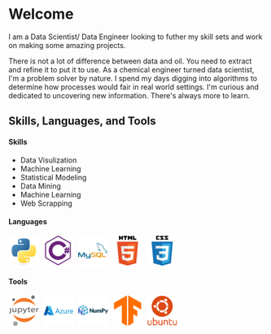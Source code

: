 <h1>Welcome </h1>

<p>I am a Data Scientist/ Data Engineer looking to futher my skill sets and work on making some amazing projects.</p>
<p>There is not a lot of difference between data and oil. You need to extract and refine it to put it to use. As a chemical engineer turned data scientist, I'm a problem solver by nature. I spend my days digging into algorithms to determine how processes would fair in real world settings. I'm curious and dedicated to uncovering new information. There's always more to learn.</p>

<h2>Skills, Languages, and Tools</h2>
<h4>Skills</h4>
<ul>
  <li>Data Visulization</li>
  <li>Machine Learning</li>
  <li>Statistical Modeling</li>
  <li>Data Mining</li>
  <li>Machine Learning</li>
  <li>Web Scrapping</li>
</ul>

<h4>Languages</h4>
<div display="inline" padding-right="20px">
  <img src="https://github.com/devicons/devicon/blob/master/icons/python/python-original.svg" width="60" height="60"/>&nbsp
  <img src="https://github.com/devicons/devicon/blob/master/icons/csharp/csharp-line.svg" width="60" height="60">&nbsp
  <img src="https://github.com/devicons/devicon/blob/master/icons/mysql/mysql-original-wordmark.svg" width="60" height="60">&nbsp
  <img src="https://github.com/devicons/devicon/blob/master/icons/html5/html5-original-wordmark.svg" width="60" height="60">&nbsp
  <img src="https://github.com/devicons/devicon/blob/master/icons/css3/css3-original-wordmark.svg" width="60" height="60">&nbsp
</div>
<h4>Tools</h4>
<div display="inline" padding-right="20px">
  <img src="https://github.com/devicons/devicon/blob/master/icons/jupyter/jupyter-original-wordmark.svg" width="60" height="60"/>&nbsp
  <img src="https://github.com/devicons/devicon/blob/master/icons/azure/azure-original-wordmark.svg" width="60" height="60">&nbsp
  <img src="https://github.com/devicons/devicon/blob/master/icons/numpy/numpy-original-wordmark.svg" width="60" height="60">&nbsp
  <img src="https://github.com/devicons/devicon/blob/master/icons/tensorflow/tensorflow-original.svg" width="60" height="60">&nbsp
  <img src="https://github.com/devicons/devicon/blob/master/icons/ubuntu/ubuntu-plain-wordmark.svg" width="60" height="60">&nbsp
</div>


<!--
**pmundot/pmundot** is a ✨ _special_ ✨ repository because its `README.md` (this file) appears on your GitHub profile.

Here are some ideas to get you started:

- 🔭 I’m currently working on ...
- 🌱 I’m currently learning ...
- 👯 I’m looking to collaborate on ...
- 🤔 I’m looking for help with ...
- 💬 Ask me about ...
- 📫 How to reach me: ...
- 😄 Pronouns: ...
- ⚡ Fun fact: ...
-->
